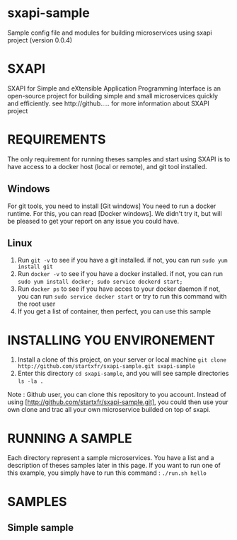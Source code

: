 # sxapi-sample

Sample config file and modules for building microservices using sxapi project (version 0.0.4) 

SXAPI
=====
SXAPI for Simple and eXtensible Application Programming Interface is an open-source project for building simple and small microservices quickly and efficiently.
see http://github..... for more information about SXAPI project

REQUIREMENTS
============
The only requirement for running theses samples and start using SXAPI is to have access to a docker host (local or remote), and git tool installed. 

Windows
-------
For git tools, you need to install [Git windows]
You need to run a docker runtime. For this, you can read [Docker windows]. We didn't try it, but will be pleased to get your report on any issue you could have.

Linux
-----
1. Run `git -v` to see if you have a git installed.
   if not, you can run `sudo yum install git`
2. Run `docker -v` to see if you have a docker installed.
   if not, you can run `sudo yum install docker; sudo service dockerd start; `
3. Run `docker ps` to see if you have acces to your docker daemon
   if not, you can run `sudo service docker start` or try to run this command with the root user
4. If you get a list of container, then perfect, you can use this sample


INSTALLING YOU ENVIRONEMENT
===========================
1. Install a clone of this project, on your server or local machine `git clone http://github.com/startxfr/sxapi-sample.git sxapi-sample`
2. Enter this directory `cd sxapi-sample`, and you will see sample directories `ls -la .`

Note : Github user, you can clone this repository to you account. Instead of using [http://github.com/startxfr/sxapi-sample.git], you could then use your own clone and trac all your own microservice builded on top of sxapi.


RUNNING A SAMPLE
================
Each directory represent a sample microservices. You have a list and a description of theses samples later in this page. If you want to run one of this example, 
you simply have to run this command :
`./run.sh hello`


SAMPLES
=======

Simple sample
-------------
